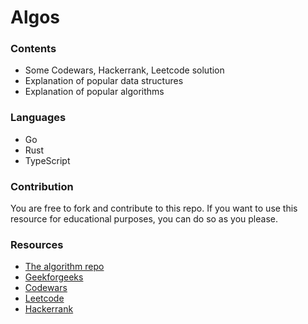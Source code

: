 # Algos 

### Contents

- Some Codewars, Hackerrank, Leetcode solution
- Explanation of popular data structures
- Explanation of popular algorithms

### Languages

- Go
- Rust
- TypeScript


### Contribution
You are free to fork and contribute to this repo. 
If you want to use this resource for educational purposes, you can do so as you please.

### Resources
- [The algorithm repo](https://github.com/TheAlgorithm)
- [Geekforgeeks](https://www.geeksforgeeks.org/)
- [Codewars](https://codewars.com)
- [Leetcode](https://leetcode.com)
- [Hackerrank](https://hackerrank.com)
